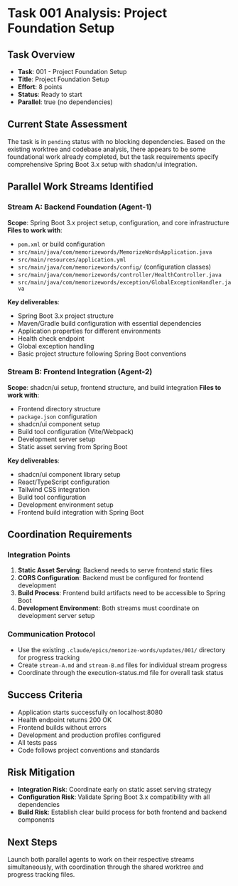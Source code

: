 # Task 001 Analysis: Project Foundation Setup

## Task Overview
- **Task**: 001 - Project Foundation Setup
- **Title**: Project Foundation Setup
- **Effort**: 8 points
- **Status**: Ready to start
- **Parallel**: true (no dependencies)

## Current State Assessment
The task is in `pending` status with no blocking dependencies. Based on the existing worktree and codebase analysis, there appears to be some foundational work already completed, but the task requirements specify comprehensive Spring Boot 3.x setup with shadcn/ui integration.

## Parallel Work Streams Identified

### Stream A: Backend Foundation (Agent-1)
**Scope**: Spring Boot 3.x project setup, configuration, and core infrastructure
**Files to work with**:
- `pom.xml` or build configuration
- `src/main/java/com/memorizewords/MemorizeWordsApplication.java`
- `src/main/resources/application.yml`
- `src/main/java/com/memorizewords/config/` (configuration classes)
- `src/main/java/com/memorizewords/controller/HealthController.java`
- `src/main/java/com/memorizewords/exception/GlobalExceptionHandler.java`

**Key deliverables**:
- Spring Boot 3.x project structure
- Maven/Gradle build configuration with essential dependencies
- Application properties for different environments
- Health check endpoint
- Global exception handling
- Basic project structure following Spring Boot conventions

### Stream B: Frontend Integration (Agent-2)
**Scope**: shadcn/ui setup, frontend structure, and build integration
**Files to work with**:
- Frontend directory structure
- `package.json` configuration
- shadcn/ui component setup
- Build tool configuration (Vite/Webpack)
- Development server setup
- Static asset serving from Spring Boot

**Key deliverables**:
- shadcn/ui component library setup
- React/TypeScript configuration
- Tailwind CSS integration
- Build tool configuration
- Development environment setup
- Frontend build integration with Spring Boot

## Coordination Requirements

### Integration Points
1. **Static Asset Serving**: Backend needs to serve frontend static files
2. **CORS Configuration**: Backend must be configured for frontend development
3. **Build Process**: Frontend build artifacts need to be accessible to Spring Boot
4. **Development Environment**: Both streams must coordinate on development server setup

### Communication Protocol
- Use the existing `.claude/epics/memorize-words/updates/001/` directory for progress tracking
- Create `stream-A.md` and `stream-B.md` files for individual stream progress
- Coordinate through the execution-status.md file for overall task status

## Success Criteria
- Application starts successfully on localhost:8080
- Health endpoint returns 200 OK
- Frontend builds without errors
- Development and production profiles configured
- All tests pass
- Code follows project conventions and standards

## Risk Mitigation
- **Integration Risk**: Coordinate early on static asset serving strategy
- **Configuration Risk**: Validate Spring Boot 3.x compatibility with all dependencies
- **Build Risk**: Establish clear build process for both frontend and backend components

## Next Steps
Launch both parallel agents to work on their respective streams simultaneously, with coordination through the shared worktree and progress tracking files.